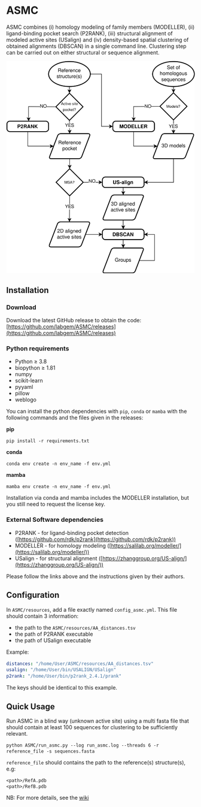 # ASMC

ASMC combines (i) homology modeling of family members (MODELLER), (ii) ligand-binding pocket search (P2RANK), (iii) structural alignment of modeled active sites (USalign) and (iv) density-based spatial clustering of obtained alignments (DBSCAN) in a single command line. Clustering step can be carried out on either structural or sequence alignment.

<!-- ![ASMC workflow](images/ASMC_workflow.svg) -->
<!-- center and resize the image with html syntax -->
<p align="center">
  <img src="docs/ASMC_workflow.svg" alt="ASMC workflow" />
</p>

## Installation

### Download

Download the latest GitHub release to obtain the code: [https://github.com/labgem/ASMC/releases](https://github.com/labgem/ASMC/releases)

### Python requirements

- Python ≥ 3.8
- biopython ≥ 1.81
- numpy
- scikit-learn
- pyyaml
- pillow
- weblogo

You can install the python dependencies with `pip`, `conda` or `mamba` with the following commands and the files given in the releases:

**pip**
```
pip install -r requirements.txt
```

**conda**
```
conda env create -n env_name -f env.yml
```

**mamba**
```
mamba env create -n env_name -f env.yml
```

Installation via conda and mamba includes the MODELLER installation, but you still need to request the license key.

### External Software dependencies

- P2RANK - for ligand-binding pocket detection ([https://github.com/rdk/p2rank](https://github.com/rdk/p2rank))
- MODELLER - for homology modeling ([https://salilab.org/modeller/](https://salilab.org/modeller/))
- USalign - for structural alignment ([https://zhanggroup.org/US-align/](https://zhanggroup.org/US-align/))

 Please follow the links above and the instructions given by their authors.

## Configuration

In `ASMC/resources`, add a file exactly named `config_asmc.yml`. This file should contain 3 information:

- the path to the `ASMC/resources/AA_distances.tsv`
- the path of P2RANK executable
- the path of USalign executable

Example:
```yaml
distances: "/home/User/ASMC/resources/AA_distances.tsv"
usalign: "/home/User/bin/USALIGN/USalign"
p2rank: "/home/User/bin/p2rank_2.4.1/prank"
```

The keys should be identical to this example.

## Quick Usage

Run ASMC in a blind way (unknown active site) using a multi fasta file that should contain at least 100 sequences for clustering to be sufficiently relevant.

```
python ASMC/run_asmc.py --log run_asmc.log --threads 6 -r reference_file -s sequences.fasta
```

`reference_file` should contains the path to the reference(s) structure(s), e.g:
```
<path>/RefA.pdb
<path>/RefB.pdb
```

NB: For more details, see the [wiki](https://github.com/labgem/ASMC/wiki/Options-and-Usages)
